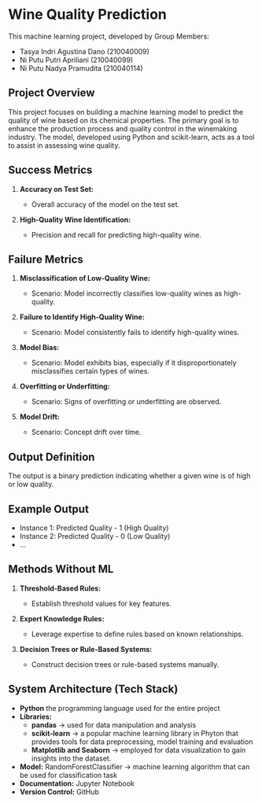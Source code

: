 # Wine Quality Prediction

This machine learning project, developed by Group Members:

- Tasya Indri Agustina Dano (210040009)
- Ni Putu Putri Apriliani (210040099)
- Ni Putu Nadya Pramudita (210040114)

## Project Overview

This project focuses on building a machine learning model to predict the quality of wine based on its chemical properties. The primary goal is to enhance the production process and quality control in the winemaking industry. The model, developed using Python and scikit-learn, acts as a tool to assist in assessing wine quality.

## Success Metrics

1. **Accuracy on Test Set:**
   - Overall accuracy of the model on the test set.

2. **High-Quality Wine Identification:**
   - Precision and recall for predicting high-quality wine.

## Failure Metrics

1. **Misclassification of Low-Quality Wine:**
   - Scenario: Model incorrectly classifies low-quality wines as high-quality.

2. **Failure to Identify High-Quality Wine:**
   - Scenario: Model consistently fails to identify high-quality wines.

3. **Model Bias:**
   - Scenario: Model exhibits bias, especially if it disproportionately misclassifies certain types of wines.

4. **Overfitting or Underfitting:**
   - Scenario: Signs of overfitting or underfitting are observed.

5. **Model Drift:**
   - Scenario: Concept drift over time.

## Output Definition

The output is a binary prediction indicating whether a given wine is of high or low quality.

## Example Output

- Instance 1: Predicted Quality - 1 (High Quality)
- Instance 2: Predicted Quality - 0 (Low Quality)
- ...

## Methods Without ML

1. **Threshold-Based Rules:**
   - Establish threshold values for key features.

2. **Expert Knowledge Rules:**
   - Leverage expertise to define rules based on known relationships.

3. **Decision Trees or Rule-Based Systems:**
   - Construct decision trees or rule-based systems manually.

## System Architecture (Tech Stack)

- **Python** the programming language used for the entire project
- **Libraries:** 
  * **pandas** -> used for data manipulation and analysis
  * **scikit-learn** -> a popular machine learning library in Phyton that provides tools for data preprocessing, model training and evaluation
  * **Matplotlib and Seaborn** -> employed for data visualization to gain insights into the dataset.
- **Model:** RandomForestClassifier -> machine learning algorithm that can be used for classification task
- **Documentation:** Jupyter Notebook
- **Version Control:** GitHub
